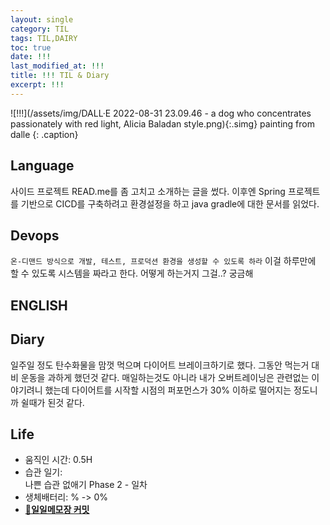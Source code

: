 ```yaml
---
layout: single
category: TIL
tags: TIL,DAIRY
toc: true
date: !!!
last_modified_at: !!!
title: !!! TIL & Diary
excerpt: !!!
---
```


![!!!](/assets/img/DALL·E 2022-08-31 23.09.46 - a dog who concentrates passionately with red light, Alicia Baladan style.png){:.simg}
painting from dalle
{: .caption}

## Language  
사이드 프로젝트 READ.me를 좀 고치고 소개하는 글을 썼다. 이후엔 Spring 프로젝트를 기반으로 CICD를 구축하려고 환경설정을 하고 java gradle에 대한 문서를 읽었다.

## Devops  
`온-디맨드 방식으로 개발, 테스트, 프로덕션 환경을 생성할 수 있도록 하라` 이걸 하루만에 할 수 있도록 시스템을 짜라고 한다. 어떻게 하는거지 그걸..? 궁금해

## ENGLISH  


## Diary  
일주일 정도 탄수화물을 맘껏 먹으며 다이어트 브레이크하기로 했다. 그동안 먹는거 대비 운동을 과하게 했던것 같다. 매일하는것도 아니라 내가 오버트레이닝은 관련없는 이야기려니 했는데 다이어트를 시작할 시점의 퍼포먼스가 30% 이하로 떨어지는 정도니까 쉴때가 된것 같다.

## Life  
- 움직인 시간: 0.5H  
- 습관 일기:  
나쁜 습관 없애기 Phase 2 - 일차  
- 생체배터리: % -> 0%  
- [🔗**일일메모장 커밋**]()  